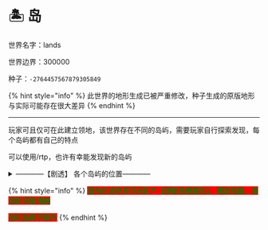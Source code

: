 # 🏝️ 岛

世界名字：lands

世界边界：300000

种子：`-2764457567879305849`

{% hint style="info" %}
此世界的地形生成已被严重修改，种子生成的原版地形与实际可能存在很大差异
{% endhint %}

***

玩家可且仅可在此建立领地，该世界存在不同的岛屿，需要玩家自行探索发现，每个岛屿都有自己的特点

可以使用/rtp，也许有幸能发现新的岛屿

<details>

<summary>————【剧透】   各个岛屿的位置————</summary>

<img src="../.gitbook/assets/0EE2501F6D862902D0AF811B60020926.png" alt="" data-size="original"><img src="../.gitbook/assets/05BCE5F7DBB57E7D3E2D2B242FC16D26.png" alt="" data-size="original"><img src="../.gitbook/assets/56A0347D25745DAA2C84E9E88D7451EB.png" alt="" data-size="original"><img src="../.gitbook/assets/96EA03956773AD9D97FF265E14209B3E.png" alt="" data-size="original"><img src="../.gitbook/assets/97E056BBFD039974302017BDF18EF4F8.png" alt="" data-size="original"><img src="../.gitbook/assets/5558E3E18DA69347400882E53488908C.png" alt="" data-size="original"><img src="../.gitbook/assets/83464DBC1395200A3D7ABDC18F234AE2.png" alt="" data-size="original"><img src="../.gitbook/assets/3417690EB6726FE18DF216D3818E0717.png" alt="" data-size="original"><img src="../.gitbook/assets/21078255B84A052A8615CF2E9451B275.png" alt="" data-size="original"><img src="../.gitbook/assets/A3985AA7A71181AC9A4CBB0FF9ADB104.png" alt="" data-size="original"><img src="../.gitbook/assets/C1D56CD8EC10B688C092C14013F7FFE4.png" alt="" data-size="original"><img src="../.gitbook/assets/DD0757D230F4FA1D4A1A1303BC66F317.png" alt="" data-size="original"><img src="../.gitbook/assets/F2F82CB4330B81815B4AA156B2BCDD18.png" alt="" data-size="original"><img src="../.gitbook/assets/F4EDAC35056CC27F65A36D39C9F0D9E9.png" alt="" data-size="original"><img src="../.gitbook/assets/FF0D4CC4644B071B302E1ED23DFACDB8.png" alt="" data-size="original">

</details>

{% hint style="info" %}
<mark style="color:green;background-color:red;">**请勿在该世界开采矿产【即使是裸露的】，建造机器，发现即采取措施**</mark>

<mark style="color:green;background-color:red;">**战利品箱子除外**</mark>
{% endhint %}
